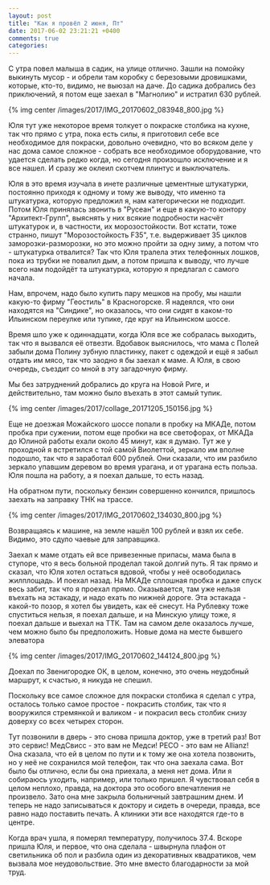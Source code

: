 ```yaml
---
layout: post
title: "Как я провёл 2 июня, Пт"
date: 2017-06-02 23:21:21 +0400
comments: true
categories: 
---
```

С утра повел малыша в садик, на улице отлично. Зашли на помойку выкинуть мусор - и обрели там коробку с березовыми дровишками, которые, кто-то, видимо, не выюзал на даче. До садика добрались без приключений, я потом еще заехал в "Магнолию" и истратил 630 рублей.

{% img center /images/2017/IMG_20170602_083948_800.jpg %}

Юля тут уже некоторое время толкует о покраске столбика на кухне, так что прямо с утра, пока есть силы, я приготовил себе все необходимое для покраски, довольно очевидно, что во всяком деле у нас дома самое сложное - собрать все необходимое оборудование, что удается сделать редко когда, но сегодня произошло исключение и я все нашел. И сразу же оклеил скотчем плинтус и выключатель.

Юля в это время изучала в инете различные цементные штукатурки, постоянно приходя к одному и тому же выводу, что именно та штукатурка, которую предложил я, нам категорически не подходит. Потом Юля принялась звонить в "Русеан" и еще в какую-то контору "Архитект-Групп", выяснять у них всякие подробности насчёт штукатурок и, в частности, их морозостойкости. Вот кстати, тоже странно, пишут "Морозостойкость F35", т.е. выдерживает 35 циклов заморозки-разморозки, но это можно пройти за одну зиму, а потом что - штукатурка отвалится? Так что Юля тралела этих телефонных лошков, пока из трубки не повалил дым, а потом пришла к выводу, что лучше всего нам подойдёт та штукатурка, которую я предлагал с самого начала. 

Нам, впрочем, надо было купить пару мешков на пробу, мы нашли какую-то фирму "Геостиль" в Красногорске. Я надеялся, что они находятся на "Синдике", но оказалось, что они сидят в каком-то Ильинском переулке или тупике, где круг на Ильинском шоссе.

Время шло уже к одиннадцати, когда Юля все же собралась выходить, так что я вызвался её отвезти. Вдобавок выяснилось, что мама с Полей забыли дома Полину зубную пластинку, пакет с одеждой и ещё я забыл отдать им мясо, так что заодно я бы заехал к маме. А Юля, в свою очередь, съездит со мной в эту загадочную фирму. 

Мы без затруднений добрались до круга на Новой Риге, и действительно, там можно было въехать в этот самый тупик.

{% img center /images/2017/collage_20171205_150156.jpg %}



Еще не доезжая Можайского шоссе попали в пробку на МКАДе, потом пробка при сужении, потом еще пробки на все светофорах, от МКАДа до Юлиной работы ехали около 45 минут, как я думаю. Тут же у проходной я встретился с той самой Виолеттой, зеркало им вполне подошло, так что я заработал 600 рублей. Они сказали, что им разбило зеркало упавшим деревом во время урагана, и от урагана есть польза. Юля пошла на работу, а я поехал дальше, то есть назад.

На обратном пути, поскольку бензин совершенно кончился, пришлось заехать на заправку ТНК на трассе.

{% img center /images/2017/IMG_20170602_134030_800.jpg %}

Возвращаясь к машине, на земле нашёл 100 рублей и взял их себе. Видимо, это сдуло чаевые для заправщика.

Заехал к маме отдать ей все привезенные припасы, мама была в ступоре, что я весь больной проделал такой долгий путь. Я так прямо и сказал, что Юля хотел остаться вдовой, чтобы у неё освободилась жилплощадь. И поехал назад. На МКАДе сплошная пробка и даже спуск весь забит, так что я проехал прямо. Оказывается, там уже нельзя въехать на эстакаду, и надо ехать по нижней дороге. Эта эстакада - какой-то позор, я хотел бы увидеть, как её снесут. На Рублевку тоже спуститься нельзя, я поехал дальше, и на Минскую улицу тоже, я поехал дальше и выехал на ТТК. Там на самом деле оказалось лучше, чем можно было бы предположить. Новые дома на месте бывшего элеватора

{% img center /images/2017/IMG_20170602_144124_800.jpg %}

Доехал по Звенигородке ОК, в целом, конечно, это очень неудобный маршрут, к счастью, я никуда не спешил.

Поскольку все самое сложное для покраски столбика я сделал с утра, осталось только самое простое - покрасить столбик, так что я вооружился стремянкой и валиком - и покрасил весь столбик снизу доверху со всех четырех сторон.

Тут позвонили в дверь - это снова пришла доктор, уже в третий раз! Вот это сервис! МедСвисс - это вам не Медси! РЕСО - это вам не Allianz! Она сказала, что ей в целом по пути и к тому же она хотела позвонить, но у неё не сохранился мой телефон, так что она заехала сама. Вот было бы отлично, если бы она приехала, а меня нет дома. Или я собираюсь уходить, например, или только пришел. Я чувствовал себя в целом неплохо, правда, на доктора это особого впечатления не произвело. Зато она мне закрыла больничный завтрашним днем. И теперь не надо записываться к доктору и сидеть в очереди, правда, все равно надо поставить печать. А клиники эти все находятся где-то в центре.

Когда врач ушла, я померял температуру, получилось 37.4. Вскоре пришла Юля, и первое, что она сделала - швырнула плафон от светильника об пол и разбила один из декоративных квадратиков, чем вызвала мое неудовольствие. Это мне вместо благодарности за мой труд.